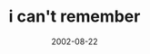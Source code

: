 ---
layout: base.njk
title : 'i can&#39;t remember' 
view_title : 'i can&#39;t remember' 
year : '2002' 
date : '2002-08-22' 
img_file : '/drawing/icantremember2.png' 
html_file : 'icantremember2' 
next_html : 'haveawonderfulday.html' 
year_order : '149' 
permalink : "title/{{html_file}}.html"
---